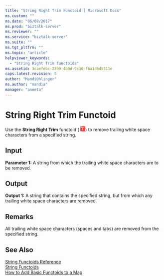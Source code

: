 ```yaml
---
title: "String Right Trim Functoid | Microsoft Docs"
ms.custom: ""
ms.date: "06/08/2017"
ms.prod: "biztalk-server"
ms.reviewer: ""
ms.service: "biztalk-server"
ms.suite: ""
ms.tgt_pltfrm: ""
ms.topic: "article"
helpviewer_keywords: 
  - "String Right Trim functoids"
ms.assetid: 3caefebc-2399-4b0d-9c30-f6a1d645311e
caps.latest.revision: 5
author: "MandiOhlinger"
ms.author: "mandia"
manager: "anneta"
---
```

# String Right Trim Functoid
Use the **String Right Trim** functoid ( ![](../core/media/stringrighttrim.gif "stringrighttrim")) to remove trailing white space characters from a specified string.  
  
## Input  
 **Parameter 1:** A string from which the trailing white space characters are to be removed.  
  
## Output  
 **Output 1:** A string that contains the specified string, but from which any trailing white space characters are removed.  
  
## Remarks  
 All trailing white space characters (spaces and tabs) are removed from the specified string.  
  
## See Also  
 [String Functoids Reference](../core/string-functoids-reference.md)   
 [String Functoids](../core/string-functoids.md)   
 [How to Add Basic Functoids to a Map](../core/how-to-add-basic-functoids-to-a-map.md)